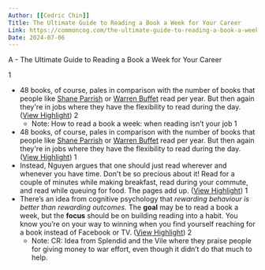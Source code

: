 ```yaml
---
Author: [[Cedric Chin]]
Title: The Ultimate Guide to Reading a Book a Week for Your Career
Link: https://commoncog.com/the-ultimate-guide-to-reading-a-book-a-week-for-your-career/
Date: 2024-07-06
---
```

A - The Ultimate Guide to Reading a Book a Week for Your Career

1
- 48 books, of course, pales in comparison with the number of books that people like [Shane Parrish](https://www.fs.blog) or [Warren Buffet](https://qz.com/668514/if-you-want-to-be-like-warren-buffett-and-bill-gates-adopt-their-voracious-reading-habits/) read per year. But then again they're in jobs where they have the flexibility to read during the day. ([View Highlight](https://read.readwise.io/read/01gqxsfdep25dcgqwsghn54eea))
2
    - Note: How to read a book a week: when reading isn’t your job
1
- 48 books, of course, pales in comparison with the number of books that people like [Shane Parrish](https://www.fs.blog) or [Warren Buffet](https://qz.com/668514/if-you-want-to-be-like-warren-buffett-and-bill-gates-adopt-their-voracious-reading-habits/) read per year. But then again they're in jobs where they have the flexibility to read during the day. ([View Highlight](https://read.readwise.io/read/01gqxsfdkcd67dy3z6ndaq7xgy))
1
- Instead, Nguyen argues that one should just read wherever and whenever you have time. Don't be so precious about it! Read for a couple of minutes while making breakfast, read during your commute, and read while queuing for food. The pages add up. ([View Highlight](https://read.readwise.io/read/01gqxsjaz6hxny81zqryc3kbaf))
1
- There’s an idea from cognitive psychology that *rewarding behaviour is better than rewarding outcomes.* The **goal** may be to read a book a week, but the **focus** should be on building reading into a habit. You know you’re on your way to winning when you find yourself reaching for a book instead of Facebook or TV. ([View Highlight](https://read.readwise.io/read/01gqxsqeys0bsswt9ktfsx4amm))
2
    - Note: CR: Idea from Splendid and the Vile where they praise people for giving money to war effort, even though it didn’t do that much to help.

